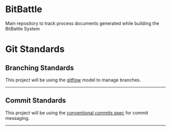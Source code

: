 # BitBattle
Main repository to track process documents generated while building the BitBattle System

# Git Standards

## Branching Standards

This project will be using the [gitflow](https://www.atlassian.com/git/tutorials/comparing-workflows/gitflow-workflow) model to manage branches.

---

## Commit Standards

This project will be using the [conventional commits spec](https://www.conventionalcommits.org/en/v1.0.0/) for commit messaging.

---
